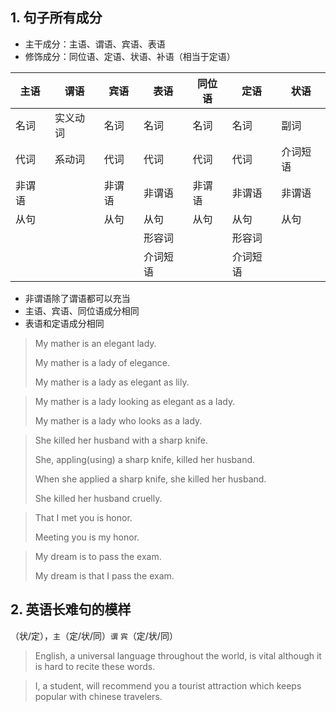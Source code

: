 ## 1. 句子所有成分

- 主干成分：主语、谓语、宾语、表语
- 修饰成分：同位语、定语、状语、补语（相当于定语）

| 主语   | 谓语     | 宾语   | 表语     | 同位语 | 定语     | 状语     |
| ------ | -------- | ------ | -------- |------ | -------- | -------- |
|  名词  | 实义动词 | 名词   | 名词     |名词   | 名词     | 副词     |
| 代词 | 系动词 | 代词   | 代词     |代词   | 代词     | 介词短语 |
| 非谓语   |          | 非谓语 | 非谓语   |非谓语 | 非谓语   | 非谓语   |
| 从句       |          | 从句   | 从句     |从句   | 从句     | 从句     |
|        |          |        | 形容词 |        | 形容词   |          |
|        |          |        | 介词短语 |       | 介词短语 |          |


- 非谓语除了谓语都可以充当
- 主语、宾语、同位语成分相同
- 表语和定语成分相同



> My mather is an elegant lady.
>
> My mather is a lady of elegance.
>
> My mather is a lady as elegant as lily.



> My mather is a lady looking as elegant as a lady.
>
> My mather is a lady who looks as a lady.



> She killed her husband with a  sharp knife.
>
> She, appling(using) a sharp knife, killed her husband.
>
> When she applied a sharp knife, she killed her husband.
>
> She killed her husband cruelly.



> That I met you is honor.
>
> Meeting you is my honor.



> My dream is to pass the exam.
>
> My dream is that I pass the exam.



## 2. 英语长难句的模样

（状/定），`主`（定/状/同）`谓` `宾`（定/状/同）



> English, a universal language throughout the world, is vital although it is hard to recite these words.

> I, a student, will recommend you a tourist attraction which keeps popular with chinese travelers.

